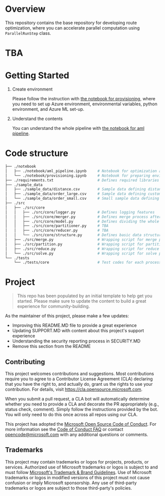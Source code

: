 # Overview

This repository contains the base repository for developing route optimization, where you can accelerate parallel computation using `ParallelRunStep` class.

# TBA


# Getting Started

1. Create environment

    Please follow the instruction with [the notebook for provisioning](./notebook/provisioning.ipynb), where you need to set up Azure environment, environmental variables, python environment, and Azure ML set-up.

2. Understand the contents

    You can understand the whole pipeline with [the notebook for aml pipeline](./notebook/aml_pipeline.ipynb).

# Code structure

```sh
├── ./notebook
│   ├── ./notebook/aml_pipeline.ipynb     # Notebook for optimization algorithm
│   └── ./notebook/provisioning.ipynb     # Notebook for preparing environment
├── ./requirements.txt                    # Defines required libraries in Python
├── ./sample_data
│   ├── ./sample_data/distance.csv        # Sample data defining distances between places
│   ├── ./sample_data/order_large.csv     # Sample data defining customers' orders
│   └── ./sample_data/order_small.csv     # Small sample data defining customers' orders
├── ./src
│   ├── ./src/core
│   │   ├── ./src/core/logger.py          # Defines logging features
│   │   ├── ./src/core/merger.py          # Defines merge process after divided optimization results
│   │   ├── ./src/core/model.py           # Defines dividing the whole orders into smaller chunks
│   │   ├── ./src/core/partitioner.py     # TBA
│   │   ├── ./src/core/reducer.py         # TBA
│   │   └── ./src/core/structure.py       # Defines basic data structure
│   ├── ./src/merge.py                    # Wrapping script for merge process
│   ├── ./src/partition.py                # Wrapping script for partition process
│   ├── ./src/reduce.py                   # Wrapping script for reduce process
│   └── ./src/solve.py                    # Wrapping script for solve process
└── ./tests
    └── ./tests/core                      # Test codes for each process
```


# Project

> This repo has been populated by an initial template to help get you started. Please
> make sure to update the content to build a great experience for community-building.

As the maintainer of this project, please make a few updates:

- Improving this README.MD file to provide a great experience
- Updating SUPPORT.MD with content about this project's support experience
- Understanding the security reporting process in SECURITY.MD
- Remove this section from the README

## Contributing

This project welcomes contributions and suggestions.  Most contributions require you to agree to a
Contributor License Agreement (CLA) declaring that you have the right to, and actually do, grant us
the rights to use your contribution. For details, visit https://cla.opensource.microsoft.com.

When you submit a pull request, a CLA bot will automatically determine whether you need to provide
a CLA and decorate the PR appropriately (e.g., status check, comment). Simply follow the instructions
provided by the bot. You will only need to do this once across all repos using our CLA.

This project has adopted the [Microsoft Open Source Code of Conduct](https://opensource.microsoft.com/codeofconduct/).
For more information see the [Code of Conduct FAQ](https://opensource.microsoft.com/codeofconduct/faq/) or
contact [opencode@microsoft.com](mailto:opencode@microsoft.com) with any additional questions or comments.

## Trademarks

This project may contain trademarks or logos for projects, products, or services. Authorized use of Microsoft 
trademarks or logos is subject to and must follow 
[Microsoft's Trademark & Brand Guidelines](https://www.microsoft.com/en-us/legal/intellectualproperty/trademarks/usage/general).
Use of Microsoft trademarks or logos in modified versions of this project must not cause confusion or imply Microsoft sponsorship.
Any use of third-party trademarks or logos are subject to those third-party's policies.
